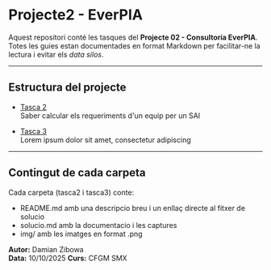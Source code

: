 # Projecte2 - EverPIA

Aquest repositori conté les tasques del **Projecte 02 - Consultoria EverPIA**.  
Totes les guies estan documentades en format Markdown per facilitar-ne la lectura i evitar els *data silos*.

---

## Estructura del projecte

- [Tasca 2](./tasca2/README.md)  
  Saber calcular els requeriments d'un equip per un SAI

- [Tasca 3](./tasca3/README.md)  
  Lorem ipsum dolor sit amet, consectetur adipiscing

---

## Contingut de cada carpeta

Cada carpeta (tasca2 i tasca3) conte:
- README.md amb una descripcio breu i un enllaç directe al fitxer de solucio
- solucio.md amb la documentacio i les captures
- img/ amb les imatges en format .png

**Autor:** Damian Zibowa  
**Data:** 10/10/2025
**Curs:** CFGM SMX
